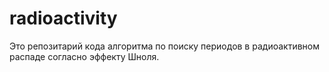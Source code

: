 # radioactivity

Это репозитарий кода алгоритма по поиску периодов в радиоактивном распаде согласно эффекту Шноля.
